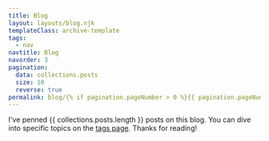 ```yaml
---
title: Blog
layout: layouts/blog.njk
templateClass: archive-template
tags:
  - nav
navtitle: Blog
navorder: 3
pagination:
  data: collections.posts
  size: 10
  reverse: true
permalink: blog/{% if pagination.pageNumber > 0 %}{{ pagination.pageNumber }}/{% endif %}index.html
---
```


I've penned {{ collections.posts.length }} posts on this blog. You can dive into specific topics on the <a href="{{ '/tags/' | url }}">tags page</a>. Thanks for reading!
